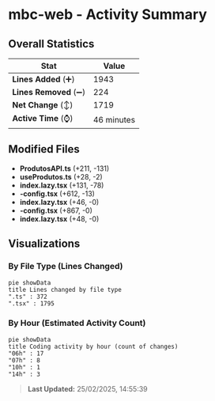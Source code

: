 # mbc-web - Activity Summary 

## Overall Statistics

| Stat                   | Value                                                             |
| ---------------------- | ----------------------------------------------------------------- |
| **Lines Added** (➕)   | 1943                                          |
| **Lines Removed** (➖) | 224                                        |
| **Net Change** (↕)    | 1719                |
| **Active Time** (⌚)   | 46 minutes |


## Modified Files
- **ProdutosAPI.ts** (+211, -131)
- **useProdutos.ts** (+28, -2)
- **index.lazy.tsx** (+131, -78)
- **-config.tsx** (+612, -13)
- **index.lazy.tsx** (+46, -0)
- **-config.tsx** (+867, -0)
- **index.lazy.tsx** (+48, -0)

## Visualizations

### By File Type (Lines Changed)

```mermaid
pie showData
title Lines changed by file type
".ts" : 372
".tsx" : 1795
```

### By Hour (Estimated Activity Count)

```mermaid
pie showData
title Coding activity by hour (count of changes)
"06h" : 17
"07h" : 8
"10h" : 1
"14h" : 3
```


> **Last Updated:** 25/02/2025, 14:55:39
